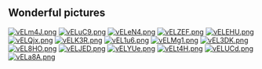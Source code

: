 ## Wonderful pictures

[![vELm4J.png](https://s1.ax1x.com/2022/08/02/vELm4J.png)](https://imgtu.com/i/vELm4J)
[![vELuC9.png](https://s1.ax1x.com/2022/08/02/vELuC9.png)](https://imgtu.com/i/vELuC9)
[![vELeN4.png](https://s1.ax1x.com/2022/08/02/vELeN4.png)](https://imgtu.com/i/vELeN4)
[![vELZEF.png](https://s1.ax1x.com/2022/08/02/vELZEF.png)](https://imgtu.com/i/vELZEF)
[![vELEHU.png](https://s1.ax1x.com/2022/08/02/vELEHU.png)](https://imgtu.com/i/vELEHU)
[![vELQjx.png](https://s1.ax1x.com/2022/08/02/vELQjx.png)](https://imgtu.com/i/vELQjx)
[![vELK3R.png](https://s1.ax1x.com/2022/08/02/vELK3R.png)](https://imgtu.com/i/vELK3R)
[![vEL1u6.png](https://s1.ax1x.com/2022/08/02/vEL1u6.png)](https://imgtu.com/i/vEL1u6)
[![vELMg1.png](https://s1.ax1x.com/2022/08/02/vELMg1.png)](https://imgtu.com/i/vELMg1)
[![vEL3DK.png](https://s1.ax1x.com/2022/08/02/vEL3DK.png)](https://imgtu.com/i/vEL3DK)
[![vEL8HO.png](https://s1.ax1x.com/2022/08/02/vEL8HO.png)](https://imgtu.com/i/vEL8HO)
[![vELJED.png](https://s1.ax1x.com/2022/08/02/vELJED.png)](https://imgtu.com/i/vELJED)
[![vELYUe.png](https://s1.ax1x.com/2022/08/02/vELYUe.png)](https://imgtu.com/i/vELYUe)
[![vELt4H.png](https://s1.ax1x.com/2022/08/02/vELt4H.png)](https://imgtu.com/i/vELt4H)
[![vELUCd.png](https://s1.ax1x.com/2022/08/02/vELUCd.png)](https://imgtu.com/i/vELUCd)
[![vELa8A.png](https://s1.ax1x.com/2022/08/02/vELa8A.png)](https://imgtu.com/i/vELa8A)